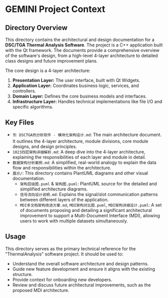 # GEMINI Project Context

## Directory Overview

This directory contains the architectural and design documentation for a **DSC/TGA Thermal Analysis Software**. The project is a C++ application built with the Qt framework. The documents provide a comprehensive overview of the software's design, from a high-level 4-layer architecture to detailed class designs and future improvement plans.

The core design is a 4-layer architecture:
1.  **Presentation Layer:** The user interface, built with Qt Widgets.
2.  **Application Layer:** Coordinates business logic, services, and controllers.
3.  **Domain Layer:** Defines the core business models and interfaces.
4.  **Infrastructure Layer:** Handles technical implementations like file I/O and specific algorithms.

## Key Files

*   `🏗️ DSCTGA热分析软件 - 模块化架构设计.md`: The main architecture document. It outlines the 4-layer architecture, module divisions, core module designs, and design principles.
*   `1023四层架构详细解析.md`: A deep dive into the 4-layer architecture, explaining the responsibilities of each layer and module in detail.
*   `数据架构分析案例.md`: A simplified, real-world analogy to explain the data flow and responsibilities within the architecture.
*   `展示/`: This directory contains PlantUML diagrams and other visual documentation.
    *   `架构层级图.puml` & `架构图.puml`: PlantUML source for the detailed and simplified architecture diagrams.
    *   `信号流向设计说明.md`: Explains the signal/slot communication patterns between different layers of the application.
    *   `MDI多文档架构改进方案.md`, `MDI架构对比图.puml`, `MDI架构详细设计.puml`: A set of documents proposing and detailing a significant architectural improvement to support a Multi-Document Interface (MDI), allowing users to work with multiple datasets simultaneously.

## Usage

This directory serves as the primary technical reference for the "ThermalAnalysis" software project. It should be used to:

*   Understand the overall software architecture and design patterns.
*   Guide new feature development and ensure it aligns with the existing structure.
*   Provide context for onboarding new developers.
*   Review and discuss future architectural improvements, such as the proposed MDI architecture.
